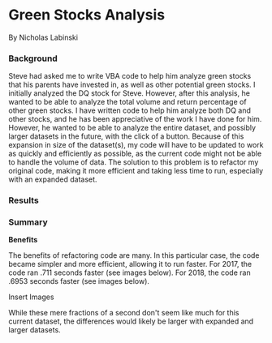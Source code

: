 # Green Stocks Analysis

By Nicholas Labinski

### Background

Steve had asked me to write VBA code to help him analyze green stocks that his parents have invested in, as well as other potential green stocks. I initially analyzed the DQ stock for Steve. However, after this analysis, he wanted to be able to analyze the total volume and return percentage of other green stocks. I have written code to help him analyze both DQ and other stocks, and he has been appreciative of the work I have done for him. However, he wanted to be able to analyze the entire dataset, and possibly larger datasets in the future, with the click of a button. Because of this expansion in size of the dataset(s), my code will have to be updated to work as quickly and efficiently as possible, as the current code might not be able to handle the volume of data. The solution to this problem is to refactor my original code, making it more efficient and taking less time to run, especially with an expanded dataset.

### Results



### Summary

**Benefits**

The benefits of refactoring code are many. In this particular case, the code became simpler and more efficient, allowing it to run faster. For 2017, the code ran .711 seconds faster (see images below). For 2018, the code ran .6953 seconds faster (see images below).

Insert Images

While these mere fractions of a second don't seem like much for this current dataset, the differences would likely be larger with expanded and larger datasets.
